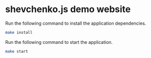 # shevchenko.js demo website

Run the following command to install the application dependencies.

```bash
make install
```

Run the following command to start the application.

```bash
make start
```
